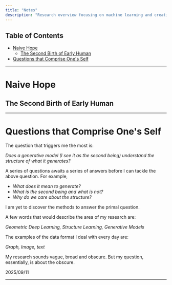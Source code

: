 ```yaml
---
title: "Notes"
description: "Research overview focusing on machine learning and creative AI systems"
---
```


## Table of Contents

- [Naive Hope](#naive-hope)
  - [The Second Birth of Early Human](#the-second-birth-of-early-human)
- [Questions that Comprise One's Self](#questions-that-comprise-ones-self)

---
# Naive Hope
## The Second Birth of Early Human
--- 

# Questions that Comprise One's Self

The question that triggers me the most is: 

*Does a generative model (I see it as the second being) understand the structure of what it generates?*

A series of questions awaits a series of answers before I can tackle the above question. For example, 

- *What does it mean to generate?*
- *What is the second being and what is not?*
- *Why do we care about the structure?*

I am yet to discover the methods to answer the primal question. 

A few words that would describe the area of my research are: 

*Geometric Deep Learning, Structure Learning, Generative Models*

The examples of the data format I deal with every day are: 

*Graph, Image, text*

My research sounds vague, broad and obscure. 
But my question, essentially, is about the obscure. 

2025/09/11

--- 